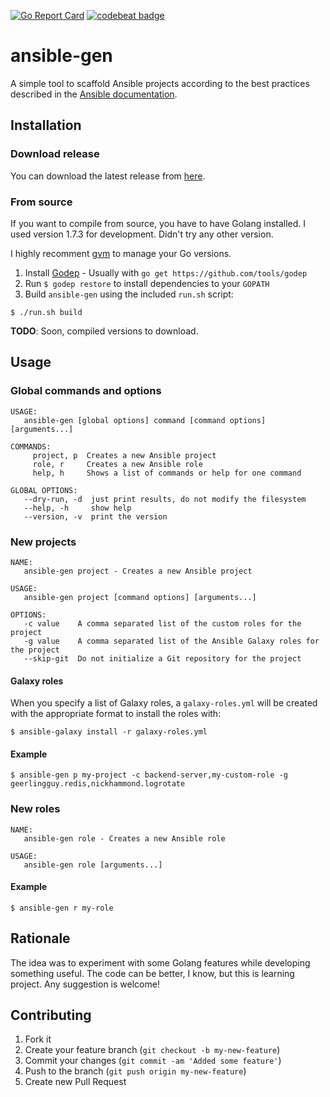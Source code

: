 [![Go Report Card](https://goreportcard.com/badge/github.com/eljuanchosf/ansible-gen)](https://goreportcard.com/report/github.com/eljuanchosf/ansible-gen)
[![codebeat badge](https://codebeat.co/badges/ffe93ea7-4a4d-47ba-9e63-d248b491b1b1)](https://codebeat.co/projects/github-com-eljuanchosf-ansible-gen)
# ansible-gen

A simple tool to scaffold Ansible projects according to the best practices described in the [Ansible documentation](http://docs.ansible.com/ansible/playbooks_best_practices.html).

## Installation

### Download release

You can download the latest release from [here](https://github.com/eljuanchosf/ansible-gen/releases).

### From source

If you want to compile from source, you have to have Golang installed. I used version 1.7.3 for development. Didn't try any other version.

I highly recomment [gvm](https://github.com/moovweb/gvm) to manage your Go versions. 

1. Install [Godep](https://github.com/tools/godep) - Usually with `go get https://github.com/tools/godep`
2. Run `$ godep restore` to install dependencies to your `GOPATH`
3. Build `ansible-gen` using the included `run.sh` script: 
```
$ ./run.sh build
```

**TODO**: Soon, compiled versions to download.

## Usage

### Global commands and options

```
USAGE:
   ansible-gen [global options] command [command options] [arguments...]

COMMANDS:
     project, p  Creates a new Ansible project
     role, r     Creates a new Ansible role
     help, h     Shows a list of commands or help for one command

GLOBAL OPTIONS:
   --dry-run, -d  just print results, do not modify the filesystem
   --help, -h     show help
   --version, -v  print the version
```

### New projects

```
NAME:
   ansible-gen project - Creates a new Ansible project

USAGE:
   ansible-gen project [command options] [arguments...]

OPTIONS:
   -c value    A comma separated list of the custom roles for the project
   -g value    A comma separated list of the Ansible Galaxy roles for the project
   --skip-git  Do not initialize a Git repository for the project
```

#### Galaxy roles

When you specify a list of Galaxy roles, a `galaxy-roles.yml` will be created with the appropriate format to install the roles with:

```
$ ansible-galaxy install -r galaxy-roles.yml
```

#### Example

```
$ ansible-gen p my-project -c backend-server,my-custom-role -g geerlingguy.redis,nickhammond.logrotate 
```

### New roles

```
NAME:
   ansible-gen role - Creates a new Ansible role

USAGE:
   ansible-gen role [arguments...]
```

#### Example

```
$ ansible-gen r my-role 
```

## Rationale

The idea was to experiment with some Golang features while developing something useful.
The code can be better, I know, but this is learning project. Any suggestion is welcome!


## Contributing

1. Fork it
2. Create your feature branch (`git checkout -b my-new-feature`)
3. Commit your changes (`git commit -am 'Added some feature'`)
4. Push to the branch (`git push origin my-new-feature`)
5. Create new Pull Request
